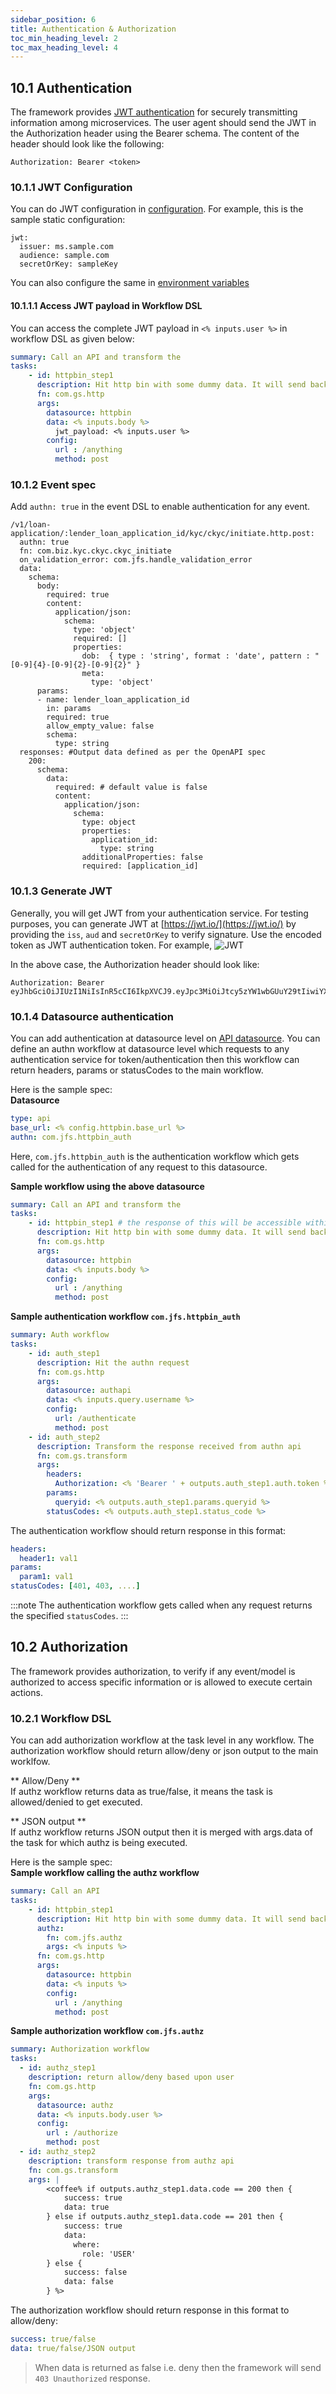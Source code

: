 ```yaml
---
sidebar_position: 6
title: Authentication & Authorization
toc_min_heading_level: 2
toc_max_heading_level: 4
---
```


## 10.1 Authentication
The framework provides [JWT authentication](https://jwt.io/introduction) for securely transmitting information among microservices. 
The user agent should send the JWT in the Authorization header using the Bearer schema. The content of the header should look like the following:
```
Authorization: Bearer <token>
```

### 10.1.1 JWT Configuration
You can do JWT configuration in [configuration](./setup/configuration/static-vars.md/#defaultyaml). For example, this is the sample static configuration:
```
jwt:
  issuer: ms.sample.com
  audience: sample.com
  secretOrKey: sampleKey
```
You can also configure the same in [environment variables](./setup/configuration/env-vars.md/#custom-environment-variablesyaml)

#### 10.1.1.1 Access JWT payload in Workflow DSL
You can access the complete JWT payload in `<% inputs.user %>` in workflow DSL as given below:
```yaml
summary: Call an API and transform the 
tasks:
    - id: httpbin_step1
      description: Hit http bin with some dummy data. It will send back same as response
      fn: com.gs.http
      args:
        datasource: httpbin
        data: <% inputs.body %>
          jwt_payload: <% inputs.user %>
        config:
          url : /anything
          method: post
```

### 10.1.2 Event spec
Add `authn: true` in the event DSL to enable authentication for any event.
```
/v1/loan-application/:lender_loan_application_id/kyc/ckyc/initiate.http.post: 
  authn: true
  fn: com.biz.kyc.ckyc.ckyc_initiate
  on_validation_error: com.jfs.handle_validation_error
  data:
    schema:
      body: 
        required: true
        content:
          application/json:
            schema:
              type: 'object'
              required: []
              properties:
                dob:  { type : 'string', format : 'date', pattern : "[0-9]{4}-[0-9]{2}-[0-9]{2}" }
                meta:
                  type: 'object'
      params: 
      - name: lender_loan_application_id
        in: params
        required: true
        allow_empty_value: false
        schema:
          type: string
  responses: #Output data defined as per the OpenAPI spec
    200:
      schema:
        data: 
          required: # default value is false
          content:
            application/json:
              schema: 
                type: object
                properties:
                  application_id: 
                    type: string
                additionalProperties: false
                required: [application_id]
```

### 10.1.3 Generate JWT
Generally, you will get JWT from your authentication service. For testing purposes, you can generate JWT at [https://jwt.io/](https://jwt.io/) by providing the `iss`, `aud` and `secretOrKey` to verify signature. Use the encoded token as JWT authentication token. For example,
![JWT](/img/JWT.png)

In the above case, the Authorization header should look like:
```
Authorization: Bearer eyJhbGciOiJIUzI1NiIsInR5cCI6IkpXVCJ9.eyJpc3MiOiJtcy5zYW1wbGUuY29tIiwiYXVkIjoic2FtcGxlLmNvbSJ9._1fpM6VYq1rfKdTEqi8BcPTm8KIm4cNP8VhX0kQOEts
```

### 10.1.4 Datasource authentication
You can add authentication at datasource level on [API datasource](./datasources/api.md). You can define an authn workflow at datasource level which requests to any authentication service for token/authentication then this workflow can return headers, params or statusCodes to the main workflow. 

Here is the sample spec:  
**Datasource**
```yaml
type: api
base_url: <% config.httpbin.base_url %>
authn: com.jfs.httpbin_auth
```
Here, `com.jfs.httpbin_auth` is the authentication workflow which gets called for the authentication of any request to this datasource.

**Sample workflow using the above datasource**
```yaml
summary: Call an API and transform the 
tasks:
    - id: httpbin_step1 # the response of this will be accessible within the parent step key, under the step1 sub key
      description: Hit http bin with some dummy data. It will send back same as response
      fn: com.gs.http
      args:
        datasource: httpbin
        data: <% inputs.body %>
        config:
          url : /anything
          method: post

```

**Sample authentication workflow `com.jfs.httpbin_auth`**
```yaml
summary: Auth workflow
tasks:
    - id: auth_step1
      description: Hit the authn request
      fn: com.gs.http
      args:
        datasource: authapi
        data: <% inputs.query.username %>
        config: 
          url: /authenticate
          method: post
    - id: auth_step2
      description: Transform the response received from authn api
      fn: com.gs.transform
      args:
        headers:
          Authorization: <% 'Bearer ' + outputs.auth_step1.auth.token %>
        params:
          queryid: <% outputs.auth_step1.params.queryid %>
        statusCodes: <% outputs.auth_step1.status_code %>          
```

The authentication workflow should return response in this format:
```yaml
headers: 
  header1: val1
params:
  param1: val1
statusCodes: [401, 403, ....]
```

:::note
The authentication workflow gets called when any request returns the specified `statusCodes`. 
:::

## 10.2 Authorization
The framework provides authorization, to verify if any event/model is authorized to access specific information or is allowed to execute certain actions.

### 10.2.1 Workflow DSL
You can add authorization workflow at the task level in any workflow. The authorization workflow should return allow/deny or json output to the main worklfow.

** Allow/Deny **  
If authz workflow returns data as true/false, it means the task is allowed/denied to get executed.

** JSON output **  
If authz workflow returns JSON output then it is merged with args.data of the task for which authz is being executed.

Here is the sample spec:  
**Sample workflow calling the authz workflow**
```yaml
summary: Call an API
tasks:
    - id: httpbin_step1
      description: Hit http bin with some dummy data. It will send back same as response
      authz:
        fn: com.jfs.authz
        args: <% inputs %>
      fn: com.gs.http
      args:
        datasource: httpbin
        data: <% inputs %>
        config:
          url : /anything
          method: post
```

**Sample authorization workflow `com.jfs.authz`**
```yaml
summary: Authorization workflow
tasks:
  - id: authz_step1
    description: return allow/deny based upon user
    fn: com.gs.http
    args: 
      datasource: authz
      data: <% inputs.body.user %>
      config:
        url : /authorize
        method: post
  - id: authz_step2
    description: transform response from authz api
    fn: com.gs.transform
    args: |
        <coffee% if outputs.authz_step1.data.code == 200 then {
            success: true
            data: true
        } else if outputs.authz_step1.data.code == 201 then {
            success: true
            data:
              where:
                role: 'USER'
        } else {
            success: false
            data: false
        } %>
```

The authorization workflow should return response in this format to allow/deny:
```yaml
success: true/false
data: true/false/JSON output
```

> When data is returned as false i.e. deny then the framework will send `403 Unauthorized` response.
